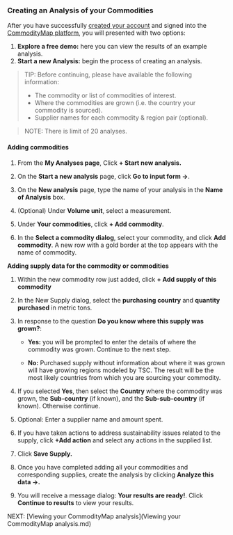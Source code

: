 ### Creating an Analysis of your Commodities

After you have successfully [created your account](https://portal.commoditymap.org/signup) and signed into the [CommodityMap platform](https://portal.commoditymap.org/my-analyses), you will presented with two options:   

1. **Explore a free demo:** here you can view the results of an example analysis.
2. **Start a new Analysis:** begin the process of creating an analysis.


> TIP: 
> Before continuing, please have available the following information:
>- The commodity or list of commodities of interest.
> - Where the commodities are grown (i.e. the country your commodity is sourced).
> - Supplier names for each commodity & region pair (optional).

> NOTE: 
> There is limit of 20 analyses. 

#### Adding commodities 


1. From the **My Analyses page**, Click **+ Start new analysis.**

2. On the **Start a new analysis** page, click **Go to input form ->**.

3. On the **New analysis** page, type the name of your analysis in the **Name of Analysis** box. 
4. (Optional) Under **Volume unit**, select a measurement.  

5. Under **Your commodities**, click  **+ Add commodity**. 



6. In the **Select a commodity dialog**, select your commodity, and click **Add commodity**. A new row with a gold border at the top appears with the name of commodity. 

**Adding supply data for the commodity or commodities** 

1. Within the new commodity row just added, click **+ Add supply of this commodity** 
2. In the New Supply dialog, select the **purchasing country** and **quantity purchased** in metric tons. 

3. In response to the question **Do you know where this supply was grown?**: 

    * **Yes:** you will be prompted to enter the details of where the commodity was grown. Continue to the next step. 


    * **No:** Purchased supply without information about where it was grown will have growing regions modeled by TSC. The result will be the most likely countries from which you are sourcing your commodity. 


4. If you selected **Yes**, then select the **Country** where the commodity was grown, the **Sub-country** (if known), and the **Sub-sub-country** (if known). Otherwise continue.  

5. Optional:  Enter a supplier name and amount spent. 

6. If you have taken actions to address sustainability issues related to the supply, click **+Add action** and select any actions in the supplied list. 

7. Click **Save Supply.** 

8. Once you have completed adding all your commodities and corresponding supplies, create the analysis by clicking **Analyze this data ->.**

9. You will receive a message dialog: **Your results are ready!**. Click **Continue to results** to view your results. 

NEXT: [Viewing your CommodityMap analysis](Viewing your CommodityMap analysis.md)